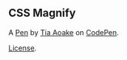 CSS Magnify
-----------


A [Pen](https://codepen.io/Aoake/pen/nEGaXj) by [Tia Aoake](https://codepen.io/Aoake) on [CodePen](https://codepen.io).

[License](https://codepen.io/license/pen/nEGaXj).